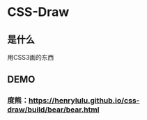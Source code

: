 # CSS-Draw
## 是什么
用CSS3画的东西
## DEMO
### 度熊：https://henrylulu.github.io/css-draw/build/bear/bear.html
